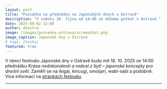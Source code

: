 ```yaml
---
layout: post
title: "Pozvánka na přednášku na Japonských dnech v Ostravě"
description: "V sobotu 18. října od 14:00 se můžeme potkat v Ostravě."
date: 2025-09-02 15:00
author: dvostra
image: /images/pozvanka-ostrava/screenshot.png
image_caption: Japonské dny v Ostravě
# tags: [kniha]
featured: true
---
```


V rámci festivalu Japonské dny v Ostravě budu mít 18. 10. 2025 ve 14:00 přednášku _Krása nedokonalosti a radost z bytí – japonské koncepty pro dnešní svět_. Zaměří se na ikigai, kincugi, omoijari, wabi-sabi a podobně. Více informací na [stránkách festivalu](https://www.japonskedny.cz).

---
